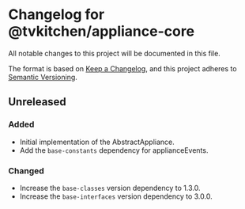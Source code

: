 # Changelog for @tvkitchen/appliance-core

All notable changes to this project will be documented in this file.

The format is based on [Keep a Changelog](https://keepachangelog.com/en/1.0.0/),
and this project adheres to [Semantic Versioning](https://semver.org/spec/v2.0.0.html).

## Unreleased

### Added
- Initial implementation of the AbstractAppliance.
- Add the `base-constants` dependency for applianceEvents.

### Changed
- Increase the `base-classes` version dependency to 1.3.0.
- Increase the `base-interfaces` version dependency to 3.0.0.

